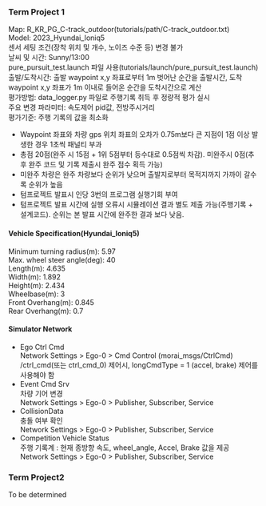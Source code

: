 ### Term Project 1
Map: R_KR_PG_C-track_outdoor(tutorials/path/C-track_outdoor.txt)   
Model: 2023_Hyundai_Ioniq5   
센서 세팅 조건(장착 위치 및 개수, 노이즈 수준 등) 변경 불가   
날씨 및 시간: Sunny/13:00   
pure_pursuit_test.launch 파일 사용(tutorials/launch/pure_pursuit_test.launch)   
출발/도착시간: 출발 waypoint x,y 좌표로부터 1m 벗어난 순간을 출발시간, 도착 waypoint x,y 좌표가 1m 이내로 들어온 순간을 도착시간으로 계산   
평가방법: data_logger.py 파일로 주행기록 취득 후 정량적 평가 실시   
주요 변경 파라미터: 속도제어 pid값, 전방주시거리    
평가기준: 주행 기록의 값을 최소화    
  * Waypoint 좌표와 차량 gps 위치 좌표의 오차가 0.75m보다 큰 지점이 1점 이상 발생한 경우 1초씩 패널티 부과
  * 총점 20점(완주 시 15점 + 1위 5점부터 등수대로 0.5점씩 차감). 미완주시 0점(추후 완주 코드 및 기록 제출시 완주 점수 획득 가능)   
  * 미완주 차량은 완주 차량보다 순위가 낮으며 출발지로부터 목적지까지 가까이 갈수록 순위가 높음   
  * 텀프로젝트 발표시 인당 3번의 프로그램 실행기회 부여   
  * 텀프로젝트 발표 시간에 실행 오류시 시뮬레이션 결과 별도 제출 가능(주행기록 + 설계코드). 순위는 본 발표 시간에 완주한 결과 보다 낮음.   

#### Vehicle Specification(Hyundai_Ioniq5)
Minimum turning radius(m): 5.97   
Max. wheel steer angle(deg): 40   
Length(m): 4.635   
Width(m): 1.892   
Height(m): 2.434   
Wheelbase(m): 3   
Front Overhang(m): 0.845   
Rear Overhang(m): 0.7   

#### Simulator Network
- Ego Ctrl Cmd    
  Network Settings > Ego-0 > Cmd Control (morai_msgs/CtrlCmd)    
  /ctrl_cmd(또는 ctrl_cmd_0) 제어시, longCmdType = 1 (accel, brake) 제어를 사용해야 함   
- Event Cmd Srv   
  차량 기어 변경   
  Network Settings > Ego-0 > Publisher, Subscriber, Service   
- CollisionData   
  충돌 여부 확인   
  Network Settings > Ego-0 > Publisher, Subscriber, Service   
- Competition Vehicle Status   
  주행 기록계 : 현재 종방향 속도,  wheel_angle, Accel, Brake 값을 제공   
  Network Settings > Ego-0 > Publisher, Subscriber, Service   

### Term Project2
To be determined
